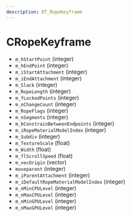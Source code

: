 ```yaml
---
description: DT_RopeKeyframe
---
```


# CRopeKeyframe


* `m_hStartPoint` (integer)
* `m_hEndPoint` (integer)
* `m_iStartAttachment` (integer)
* `m_iEndAttachment` (integer)
* `m_Slack` (integer)
* `m_RopeLength` (integer)
* `m_fLockedPoints` (integer)
* `m_nChangeCount` (integer)
* `m_RopeFlags` (integer)
* `m_nSegments` (integer)
* `m_bConstrainBetweenEndpoints` (integer)
* `m_iRopeMaterialModelIndex` (integer)
* `m_Subdiv` (integer)
* `m_TextureScale` (float)
* `m_Width` (float)
* `m_flScrollSpeed` (float)
* `m_vecOrigin` (vector)
* `moveparent` (integer)
* `m_iParentAttachment` (integer)
* `m_iDefaultRopeMaterialModelIndex` (integer)
* `m_nMinCPULevel` (integer)
* `m_nMaxCPULevel` (integer)
* `m_nMinGPULevel` (integer)
* `m_nMaxGPULevel` (integer)